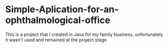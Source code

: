 # Simple-Aplication-for-an-ophthalmological-office
This is a project that I created in Java for my family business, unfortunately it wasn't used and remained at the project stage 
